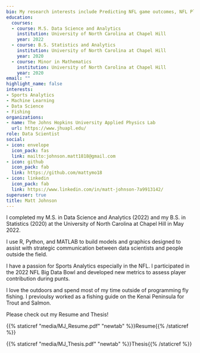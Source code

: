 ```yaml
---
bio: My research interests include Predicting NFL game outcomes, NFL Player Analysis, and EPL Player Analysis.
education:
  courses:
  - course: M.S. Data Science and Analytics
    institution: University of North Carolina at Chapel Hill
    year: 2022
  - course: B.S. Statistics and Analytics
    institution: University of North Carolina at Chapel Hill
    year: 2020
  - course: Minor in Mathematics
    institution: University of North Carolina at Chapel Hill
    year: 2020
email: ""
highlight_name: false
interests:
- Sports Analytics
- Machine Learning
- Data Science
- Fishing
organizations:
- name: The Johns Hopkins University Applied Physics Lab
  url: https://www.jhuapl.edu/
role: Data Scientist
social:
- icon: envelope
  icon_pack: fas
  link: mailto:johnson.matt1818@gmail.com
- icon: github
  icon_pack: fab
  link: https://github.com/mattymo18
- icon: linkedin
  icon_pack: fab
  link: https://www.linkedin.com/in/matt-johnson-7a9913142/
superuser: true
title: Matt Johnson
---
```


I completed my M.S. in Data Science and Analytics (2022) and my B.S. in Statistics (2020) at the University of North Carolina at Chapel Hill in May 2022.

I use R, Python, and MATLAB to build models and graphics designed to assist with strategic communication between data scientists and people outside the field. 

I have a passion for Sports Analytics especially in the NFL. I participated in the 2022 NFL Big Data Bowl and developed new metrics to assess player contribution during punts. 

I love the outdoors and spend most of my time outside of programming fly fishing. I previoulsy worked as a fishing guide on the Kenai Peninsula for Trout and Salmon. 

Please check out my Resume and Thesis!

{{% staticref "media/MJ_Resume.pdf" "newtab" %}}Resume{{% /staticref %}}

{{% staticref "media/MJ_Thesis.pdf" "newtab" %}}Thesis{{% /staticref %}}
